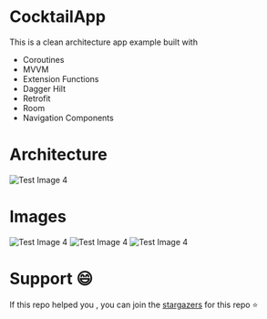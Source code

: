 # CocktailApp
This is a clean architecture app example built with

- Coroutines
- MVVM
- Extension Functions
- Dagger Hilt
- Retrofit
- Room
- Navigation Components

# Architecture

![Test Image 4](https://github.com/AnDevCba/GitHubMVP/raw/master/images/architecture_android.png)

# Images

![Test Image 4](https://i.imgur.com/8aufX1F.png)
![Test Image 4](https://i.imgur.com/2xHoJZF.png)
![Test Image 4](https://i.imgur.com/8nGR2aN.png)

# Support 😄

If this repo helped you , you can join the [stargazers](https://github.com/gastsail/TragosApp/stargazers) for this repo ⭐




